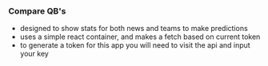 ### Compare QB's
- designed to show stats for both news and teams to make predictions
- uses a simple react container, and makes a fetch based on current token
- to generate a token for this app you will need to visit the api and input your key